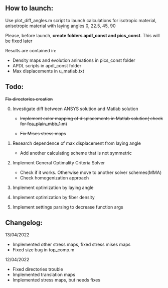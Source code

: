 ## How to launch:
Use plot_diff_angles.m script to launch calculations for isotropic material, 
anisotropic material with laying angles 0, 22.5, 45, 90

Please, before launch, **create folders apdl_const and pics_const**. This will be fixed later

Results are contained in:
+ Density maps and evolution animations in pics_const folder
+ APDL scripts in apdl_const folder
+ Max displacements in u_matlab.txt

## Todo:

~~Fix directories creation~~

0) Investigate diff between ANSYS solution and Matlab solution

	+ ~~Implement color mapping of displacements in Matlab solution( check for fea_plain_mbb_1.m)~~

	+ ~~Fix Mises stress maps~~
1) Research dependence of max displacement from laying angle
	+ Add another calculating scheme that is not symmetric
2) Implement General Optimality Criteria Solver
	+ Check if it works. Otherwise move to another solver schemes(MMA)
	+ Check homogenization approach
3) Implement optimization by laying angle
4) Implement optimization by fiber density
5) Implement settings parsing to decrease function args

## Changelog:
13/04/2022
+ Implemented other stress maps, fixed stress mises maps
+ Fixed size bug in top_comp.m

12/04/2022
+ Fixed directories trouble
+ Implemented translation maps
+ Implemented stress maps, but needs fixes
